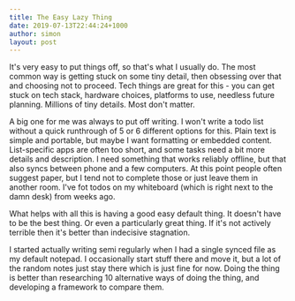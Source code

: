 ```yaml
---
title: The Easy Lazy Thing
date: 2019-07-13T22:44:24+1000
author: simon
layout: post
---
```


It's very easy to put things off, so that's what I usually do. The most common way is getting stuck on some tiny detail, then obsessing over that and choosing not to proceed. Tech things are great for this - you can get stuck on tech stack, hardware choices, platforms to use, needless future planning. Millions of tiny details. Most don't matter.

A big one for me was always to put off writing. I won't write a todo list without a quick runthrough of 5 or 6 different options for this. Plain text is simple and portable, but maybe I want formatting or embedded content. List-specific apps are often too short, and some tasks need a bit more details and description. I need something that works reliably offline, but that also syncs between phone and a few computers. At this point people often suggest paper, but I tend not to complete those or just leave them in another room. I've fot todos on my whiteboard (which is right next to the damn desk) from weeks ago.

What helps with all this is having a good easy default thing. It doesn't have to be the best thing. Or even a particularly great thing. If it's not actively terrible then it's better than indecisive stagnation.

I started actually writing semi regularly when I had a single synced file as my default notepad. I occasionally start stuff there and move it, but a lot of the random notes just stay there which is just fine for now. Doing the thing is better than researching 10 alternative ways of doing the thing, and developing a framework to compare them.
